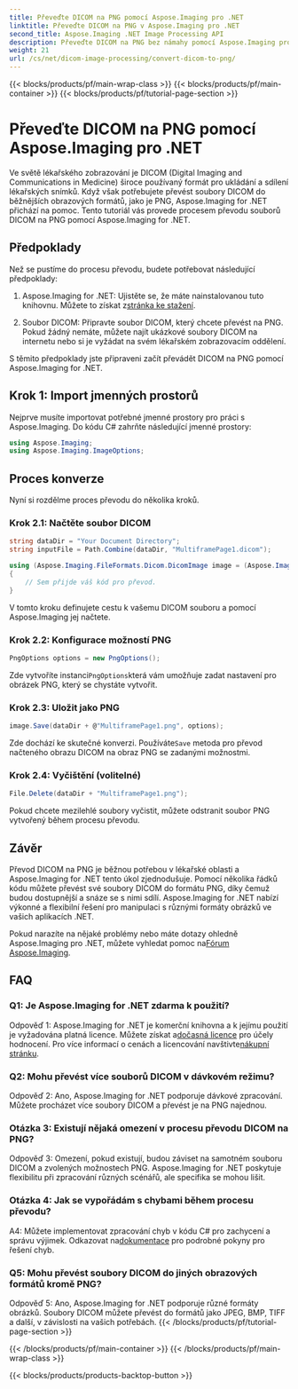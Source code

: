 ```yaml
---
title: Převeďte DICOM na PNG pomocí Aspose.Imaging pro .NET
linktitle: Převeďte DICOM na PNG v Aspose.Imaging pro .NET
second_title: Aspose.Imaging .NET Image Processing API
description: Převeďte DICOM na PNG bez námahy pomocí Aspose.Imaging pro .NET. Zjednodušte sdílení lékařských snímků.
weight: 21
url: /cs/net/dicom-image-processing/convert-dicom-to-png/
---
```


{{< blocks/products/pf/main-wrap-class >}}
{{< blocks/products/pf/main-container >}}
{{< blocks/products/pf/tutorial-page-section >}}

# Převeďte DICOM na PNG pomocí Aspose.Imaging pro .NET

Ve světě lékařského zobrazování je DICOM (Digital Imaging and Communications in Medicine) široce používaný formát pro ukládání a sdílení lékařských snímků. Když však potřebujete převést soubory DICOM do běžnějších obrazových formátů, jako je PNG, Aspose.Imaging for .NET přichází na pomoc. Tento tutoriál vás provede procesem převodu souborů DICOM na PNG pomocí Aspose.Imaging for .NET.

## Předpoklady

Než se pustíme do procesu převodu, budete potřebovat následující předpoklady:

1.  Aspose.Imaging for .NET: Ujistěte se, že máte nainstalovanou tuto knihovnu. Můžete to získat z[stránka ke stažení](https://releases.aspose.com/imaging/net/).

2. Soubor DICOM: Připravte soubor DICOM, který chcete převést na PNG. Pokud žádný nemáte, můžete najít ukázkové soubory DICOM na internetu nebo si je vyžádat na svém lékařském zobrazovacím oddělení.

S těmito předpoklady jste připraveni začít převádět DICOM na PNG pomocí Aspose.Imaging for .NET.

## Krok 1: Import jmenných prostorů

Nejprve musíte importovat potřebné jmenné prostory pro práci s Aspose.Imaging. Do kódu C# zahrňte následující jmenné prostory:

```csharp
using Aspose.Imaging;
using Aspose.Imaging.ImageOptions;
```

## Proces konverze

Nyní si rozdělme proces převodu do několika kroků.

### Krok 2.1: Načtěte soubor DICOM

```csharp
string dataDir = "Your Document Directory";
string inputFile = Path.Combine(dataDir, "MultiframePage1.dicom");

using (Aspose.Imaging.FileFormats.Dicom.DicomImage image = (Aspose.Imaging.FileFormats.Dicom.DicomImage)Image.Load(inputFile))
{
    // Sem přijde váš kód pro převod.
}
```

V tomto kroku definujete cestu k vašemu DICOM souboru a pomocí Aspose.Imaging jej načtete.

### Krok 2.2: Konfigurace možností PNG

```csharp
PngOptions options = new PngOptions();
```

 Zde vytvoříte instanci`PngOptions`která vám umožňuje zadat nastavení pro obrázek PNG, který se chystáte vytvořit.

### Krok 2.3: Uložit jako PNG

```csharp
image.Save(dataDir + @"MultiframePage1.png", options);
```

 Zde dochází ke skutečné konverzi. Používáte`Save` metoda pro převod načteného obrazu DICOM na obraz PNG se zadanými možnostmi.

### Krok 2.4: Vyčištění (volitelné)

```csharp
File.Delete(dataDir + "MultiframePage1.png");
```

Pokud chcete mezilehlé soubory vyčistit, můžete odstranit soubor PNG vytvořený během procesu převodu.

## Závěr

Převod DICOM na PNG je běžnou potřebou v lékařské oblasti a Aspose.Imaging for .NET tento úkol zjednodušuje. Pomocí několika řádků kódu můžete převést své soubory DICOM do formátu PNG, díky čemuž budou dostupnější a snáze se s nimi sdílí. Aspose.Imaging for .NET nabízí výkonné a flexibilní řešení pro manipulaci s různými formáty obrázků ve vašich aplikacích .NET.

 Pokud narazíte na nějaké problémy nebo máte dotazy ohledně Aspose.Imaging pro .NET, můžete vyhledat pomoc na[Fórum Aspose.Imaging](https://forum.aspose.com/).

## FAQ

### Q1: Je Aspose.Imaging for .NET zdarma k použití?

Odpověď 1: Aspose.Imaging for .NET je komerční knihovna a k jejímu použití je vyžadována platná licence. Můžete získat a[dočasná licence](https://purchase.aspose.com/temporary-license/) pro účely hodnocení. Pro více informací o cenách a licencování navštivte[nákupní stránku](https://purchase.aspose.com/buy).

### Q2: Mohu převést více souborů DICOM v dávkovém režimu?

Odpověď 2: Ano, Aspose.Imaging for .NET podporuje dávkové zpracování. Můžete procházet více soubory DICOM a převést je na PNG najednou.

### Otázka 3: Existují nějaká omezení v procesu převodu DICOM na PNG?

Odpověď 3: Omezení, pokud existují, budou záviset na samotném souboru DICOM a zvolených možnostech PNG. Aspose.Imaging for .NET poskytuje flexibilitu při zpracování různých scénářů, ale specifika se mohou lišit.

### Otázka 4: Jak se vypořádám s chybami během procesu převodu?

 A4: Můžete implementovat zpracování chyb v kódu C# pro zachycení a správu výjimek. Odkazovat na[dokumentace](https://reference.aspose.com/imaging/net/) pro podrobné pokyny pro řešení chyb.

### Q5: Mohu převést soubory DICOM do jiných obrazových formátů kromě PNG?

Odpověď 5: Ano, Aspose.Imaging for .NET podporuje různé formáty obrázků. Soubory DICOM můžete převést do formátů jako JPEG, BMP, TIFF a další, v závislosti na vašich potřebách.
{{< /blocks/products/pf/tutorial-page-section >}}

{{< /blocks/products/pf/main-container >}}
{{< /blocks/products/pf/main-wrap-class >}}

{{< blocks/products/products-backtop-button >}}

